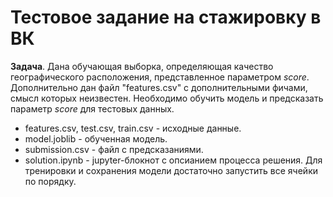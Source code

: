 # Тестовое задание на стажировку в ВК

**Задача**. Дана обучающая выборка, определяющая качество географического расположения, представленное параметром *score*. Дополнительно дан файл "features.csv" с дополнительными фичами, смысл которых неизвестен. Необходимо обучить модель и предсказать параметр *score* для тестовых данных.

- features.csv, test.csv, train.csv - исходные данные.
- model.joblib - обученная модель.
- submission.csv - файл с предсказаниями.
- solution.ipynb - jupyter-блокнот с опсианием процесса решения. Для тренировки и сохранения модели достаточно запустить все ячейки по порядку.